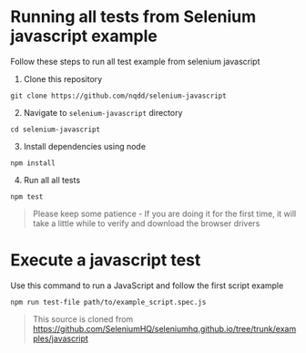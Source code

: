 # Running all tests from Selenium javascript example

Follow these steps to run all test example from selenium javascript

1. Clone this repository

```shell
git clone https://github.com/nqdd/selenium-javascript
```

2. Navigate to `selenium-javascript` directory

```shell
cd selenium-javascript
```

3. Install dependencies using node

```
npm install
```

4. Run all all tests

```
npm test
```

> Please keep some patience - If you are doing it for the first time, it will take a little while to verify and download the browser drivers

# Execute a javascript test

Use this command to run a JavaScript and follow the first script example

```shell
npm run test-file path/to/example_script.spec.js
```

>  This source is cloned from https://github.com/SeleniumHQ/seleniumhq.github.io/tree/trunk/examples/javascript
